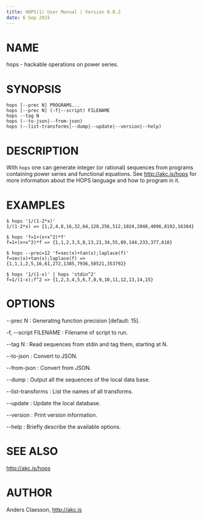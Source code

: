 ```yaml
---
title: HOPS(1) User Manual | Version 0.0.2
date: 6 Sep 2015
---
```


# NAME

hops - hackable operations on power series.

# SYNOPSIS

`hops [--prec N] PROGRAMS...`  
`hops [--prec N] (-f|--script) FILENAME`  
`hops --tag N`  
`hops (--to-json|--from-json)`  
`hops (--list-transforms|--dump|--update|--version|--help)`

# DESCRIPTION

With `hops` one can generate integer (or rational) sequences from
programs containing power series and functional equations. See
<http://akc.is/hops> for more information about the HOPS
language and how to program in it.

# EXAMPLES

```
$ hops '1/(1-2*x)'
1/(1-2*x) => {1,2,4,8,16,32,64,128,256,512,1024,2048,4096,8192,16384}

$ hops 'f=1+(x+x^2)*f'
f=1+(x+x^2)*f => {1,1,2,3,5,8,13,21,34,55,89,144,233,377,610}

$ hops --prec=12 'f=sec(x)+tan(x);laplace(f)'
f=sec(x)+tan(x);laplace(f) => {1,1,1,2,5,16,61,272,1385,7936,50521,353792}

$ hops '1/(1-x)' | hops 'stdin^2'
f=1/(1-x);f^2 => {1,2,3,4,5,6,7,8,9,10,11,12,13,14,15}
```

# OPTIONS

--prec N
:   Generating function precision [default: 15].

-f, --script FILENAME
:   Filename of script to run.

--tag N
:   Read sequences from stdin and tag them, starting at N.

--to-json
:   Convert to JSON.

--from-json
:   Convert from JSON.

--dump
:   Output all the sequences of the local data base.

--list-transforms
:   List the names of all transforms.

--update
:   Update the local database.

--version
:   Print version information.

--help
:   Briefly describe the available options.

# SEE ALSO
<http://akc.is/hops>

# AUTHOR

Anders Claesson, <http://akc.is>

